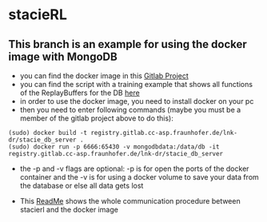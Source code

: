 # stacieRL
 ## This branch is an example for using the docker image with MongoDB
* you can find the docker image in this [Gitlab Project](https://gitlab.cc-asp.fraunhofer.de/lnk-dr/stacie_db_server/container_registry) 
* you can find the script with a training example that shows all functions of the ReplayBuffers for the DB [here](examples/tiltmaze/db_training.py)   
* in order to use the docker image, you need to install docker on your pc
* then you need to enter following commands (maybe you must be a member of the gitlab project above to do this):
```
(sudo) docker build -t registry.gitlab.cc-asp.fraunhofer.de/lnk-dr/stacie_db_server .
(sudo) docker run -p 6666:65430 -v mongodbdata:/data/db -it registry.gitlab.cc-asp.fraunhofer.de/lnk-dr/stacie_db_server
```
* the -p and -v flags are optional: -p is for open the ports of the docker container and the -v is for using a docker volume to save your data from the database or else all data gets lost

* This [ReadMe](https://gitlab.cc-asp.fraunhofer.de/lnk-dr/stacie_db_server/-/blob/docker_db/readme.md) shows the whole communication procedure between stacierl and the docker image 




